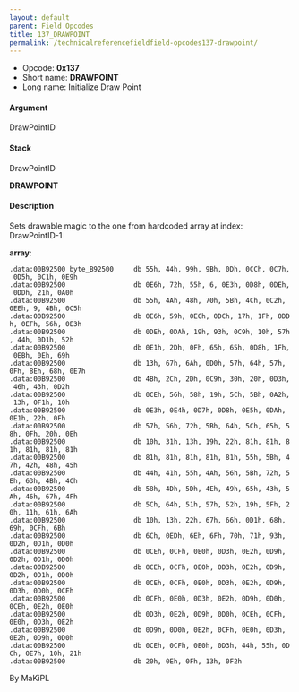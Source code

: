 ```yaml
---
layout: default
parent: Field Opcodes
title: 137_DRAWPOINT
permalink: /technicalreferencefieldfield-opcodes137-drawpoint/
---
```


-   Opcode: **0x137**
-   Short name: **DRAWPOINT**
-   Long name: Initialize Draw Point

#### Argument

DrawPointID

#### Stack

  
DrawPointID

**DRAWPOINT**

#### Description

Sets drawable magic to the one from hardcoded array at index: DrawPointID-1

**array**:

`.data:00B92500 byte_B92500     db 55h, 44h, 99h, 9Bh, 0Dh, 0CCh, 0C7h, 0D5h, 0C1h, 0E9h`  
`.data:00B92500                 db 0E6h, 72h, 55h, 6, 0E3h, 0D8h, 0DEh, 0DDh, 21h, 0A0h`  
`.data:00B92500                 db 55h, 4Ah, 48h, 70h, 5Bh, 4Ch, 0C2h, 0EEh, 9, 4Bh, 0C5h`  
`.data:00B92500                 db 0E6h, 59h, 0ECh, 0DCh, 17h, 1Fh, 0DDh, 0EFh, 56h, 0E3h`  
`.data:00B92500                 db 0DEh, 0DAh, 19h, 93h, 0C9h, 10h, 57h, 44h, 0D1h, 52h`  
`.data:00B92500                 db 0E1h, 2Dh, 0Fh, 65h, 65h, 0D8h, 1Fh, 0EBh, 0Eh, 69h`  
`.data:00B92500                 db 13h, 67h, 6Ah, 0D0h, 57h, 64h, 57h, 0Fh, 8Eh, 68h, 0E7h`  
`.data:00B92500                 db 4Bh, 2Ch, 2Dh, 0C9h, 30h, 20h, 0D3h, 46h, 43h, 0D2h`  
`.data:00B92500                 db 0CEh, 56h, 58h, 19h, 5Ch, 5Bh, 0A2h, 13h, 0F1h, 10h`  
`.data:00B92500                 db 0E3h, 0E4h, 0D7h, 0D8h, 0E5h, 0DAh, 0E1h, 22h, 0Fh`  
`.data:00B92500                 db 57h, 56h, 72h, 5Bh, 64h, 5Ch, 65h, 58h, 0Fh, 20h, 0Eh`  
`.data:00B92500                 db 10h, 31h, 13h, 19h, 22h, 81h, 81h, 81h, 81h, 81h, 81h`  
`.data:00B92500                 db 81h, 81h, 81h, 81h, 81h, 55h, 5Bh, 47h, 42h, 48h, 45h`  
`.data:00B92500                 db 44h, 41h, 55h, 4Ah, 56h, 5Bh, 72h, 5Eh, 63h, 4Bh, 4Ch`  
`.data:00B92500                 db 58h, 4Dh, 5Dh, 4Eh, 49h, 65h, 43h, 5Ah, 46h, 67h, 4Fh`  
`.data:00B92500                 db 5Ch, 64h, 51h, 57h, 52h, 19h, 5Fh, 20h, 11h, 61h, 6Ah`  
`.data:00B92500                 db 10h, 13h, 22h, 67h, 66h, 0D1h, 68h, 69h, 0CFh, 6Bh`  
`.data:00B92500                 db 6Ch, 0EDh, 6Eh, 6Fh, 70h, 71h, 93h, 0D2h, 0D1h, 0D0h`  
`.data:00B92500                 db 0CEh, 0CFh, 0E0h, 0D3h, 0E2h, 0D9h, 0D2h, 0D1h, 0D0h`  
`.data:00B92500                 db 0CEh, 0CFh, 0E0h, 0D3h, 0E2h, 0D9h, 0D2h, 0D1h, 0D0h`  
`.data:00B92500                 db 0CEh, 0CFh, 0E0h, 0D3h, 0E2h, 0D9h, 0D3h, 0D0h, 0CEh`  
`.data:00B92500                 db 0CFh, 0E0h, 0D3h, 0E2h, 0D9h, 0D0h, 0CEh, 0E2h, 0E0h`  
`.data:00B92500                 db 0D3h, 0E2h, 0D9h, 0D0h, 0CEh, 0CFh, 0E0h, 0D3h, 0E2h`  
`.data:00B92500                 db 0D9h, 0D0h, 0E2h, 0CFh, 0E0h, 0D3h, 0E2h, 0D9h, 0D0h`  
`.data:00B92500                 db 0CEh, 0CFh, 0E0h, 0D3h, 44h, 55h, 0DCh, 0E7h, 10h, 21h`  
`.data:00B92500                 db 20h, 0Eh, 0Fh, 13h, 0F2h`

By MaKiPL
